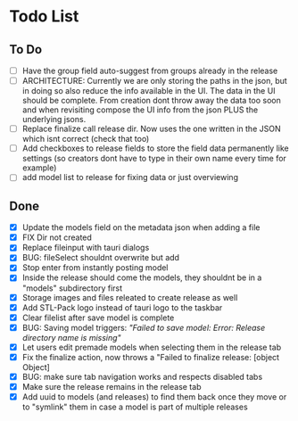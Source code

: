 # Todo List

## To Do

- [ ] Have the group field auto-suggest from groups already in the release
- [ ] ARCHITECTURE: Currently we are only storing the paths in the json, but in doing so also reduce the info available in the UI. The data in the UI should be complete. From creation dont throw away the data too soon and when revisiting compose the UI info from the json PLUS the underlying jsons.
- [ ] Replace finalize call release dir. Now uses the one written in the JSON which isnt correct (check that too)
- [ ] Add checkboxes to release fields to store the field data permanently like settings (so creators dont have to type in their own name every time for example)
- [ ] add model list to release for fixing data or just overviewing

## Done

- [x] Update the models field on the metadata json when adding a file
- [x] FIX Dir not created
- [x] Replace fileinput with tauri dialogs
- [x] BUG: fileSelect shouldnt overwrite but add
- [x] Stop enter from instantly posting model
- [x] Inside the release should come the models, they shouldnt be in a "models" subdirectory first
- [x] Storage images and files releated to create release as well
- [x] Add STL-Pack logo instead of tauri logo to the taskbar
- [x] Clear filelist after save model is complete
- [x] BUG: Saving model triggers: _"Failed to save model: Error: Release directory name is missing"_
- [x] Let users edit premade models when selecting them in the release tab
- [x] Fix the finalize action, now throws a "Failed to finalize release: [object Object]
- [x] BUG: make sure tab navigation works and respects disabled tabs
- [x] Make sure the release remains in the release tab
- [x] Add uuid to models (and releases) to find them back once they move or to "symlink" them in case a model is part of multiple releases
